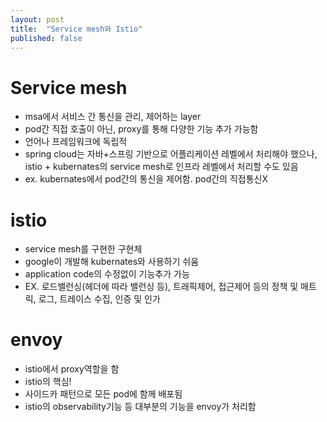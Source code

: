 ```yaml
---
layout: post
title:  "Service mesh와 Istio"
published: false
---
```


# Service mesh
- msa에서 서비스 간 통신을 관리, 제어하는 layer
- pod간 직접 호출이 아닌, proxy를 통해 다양한 기능 추가 가능함
- 언어나 프레임워크에 독립적
- spring cloud는 자바+스프링 기반으로 어플리케이션 레벨에서 처리해야 했으나, 
    istio + kubernates의 service mesh로 인프라 레벨에서 처리할 수도 있음
- ex. kubernates에서 pod간의 통신을 제어함. pod간의 직접통신X


# istio
- service mesh를 구현한 구현체
- google이 개발해 kubernates와 사용하기 쉬움
- application code의 수정없이 기능추가 가능
- EX. 로드밸런싱(헤더에 따라 밸런싱 등), 트래픽제어, 접근제어 등의 정책 및 매트릭, 로그, 트레이스 수집, 인증 및 인가


# envoy
- istio에서 proxy역할을 함
- istio의 핵심!
- 사이드카 패턴으로 모든 pod에 함께 배포됨
- istio의 observability기능 등 대부분의 기능을 envoy가 처리함
